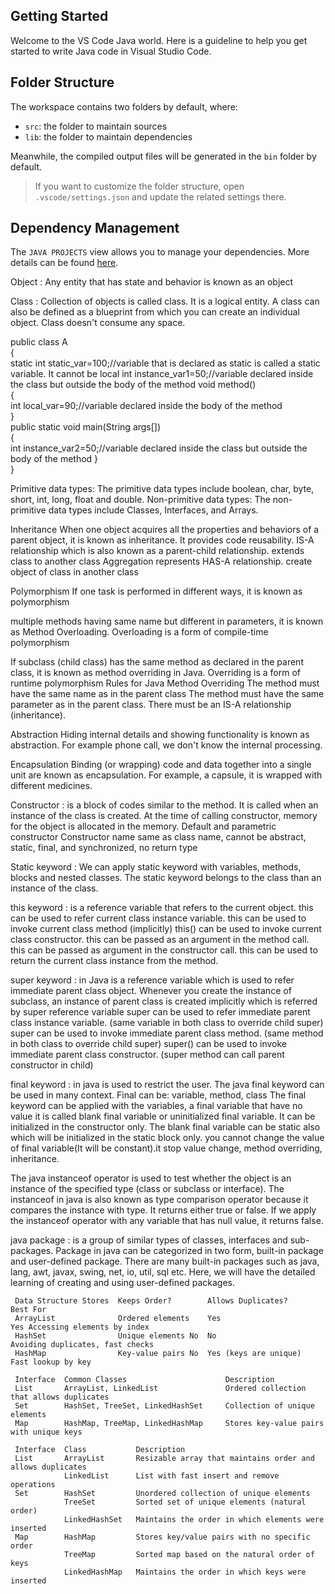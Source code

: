 ## Getting Started

Welcome to the VS Code Java world. Here is a guideline to help you get started to write Java code in Visual Studio Code.

## Folder Structure

The workspace contains two folders by default, where:

- `src`: the folder to maintain sources
- `lib`: the folder to maintain dependencies

Meanwhile, the compiled output files will be generated in the `bin` folder by default.

> If you want to customize the folder structure, open `.vscode/settings.json` and update the related settings there.

## Dependency Management

The `JAVA PROJECTS` view allows you to manage your dependencies. More details can be found [here](https://github.com/microsoft/vscode-java-dependency#manage-dependencies).

Object : Any entity that has state and behavior is known as an object

Class : Collection of objects is called class. It is a logical entity.
A class can also be defined as a blueprint from which you can create an individual object. Class doesn't consume any space.

public class A  
{  
    static int static_var=100;//variable that is declared as static is called a static variable. It cannot be local
    int instance_var1=50;//variable declared inside the class but outside the body of the method 
    void method()  
    {    
        int local_var=90;//variable declared inside the body of the method  
    }  
    public static void main(String args[])  
    {  
        int instance_var2=50;//variable declared inside the class but outside the body of the method 
    }  
}

Primitive data types: The primitive data types include boolean, char, byte, short, int, long, float and double.
Non-primitive data types: The non-primitive data types include Classes, Interfaces, and Arrays.

Inheritance
When one object acquires all the properties and behaviors of a parent object, it is known as inheritance. It provides code reusability.
IS-A relationship which is also known as a parent-child relationship. extends class to another class
Aggregation represents HAS-A relationship. create object of class in another class

Polymorphism
If one task is performed in different ways, it is known as polymorphism

multiple methods having same name but different in parameters, it is known as Method Overloading.
Overloading is a form of compile-time polymorphism

If subclass (child class) has the same method as declared in the parent class, it is known as method overriding in Java.
Overriding is a form of runtime polymorphism
Rules for Java Method Overriding
The method must have the same name as in the parent class
The method must have the same parameter as in the parent class.
There must be an IS-A relationship (inheritance).

Abstraction
Hiding internal details and showing functionality is known as abstraction. For example phone call, we don't know the internal processing.

Encapsulation
Binding (or wrapping) code and data together into a single unit are known as encapsulation. For example, a capsule, it is wrapped with different medicines.

Constructor :  is a block of codes similar to the method. It is called when an instance of the class is created. At the time of calling constructor, memory for the object is allocated in the memory.
Default and parametric constructor 
Constructor name same as class name, cannot be abstract, static, final, and synchronized, no return type

Static keyword : We can apply static keyword with variables, methods, blocks and nested classes. The static keyword belongs to the class than an instance of the class.

this keyword : is a reference variable that refers to the current object.
this can be used to refer current class instance variable.
this can be used to invoke current class method (implicitly)
this() can be used to invoke current class constructor.
this can be passed as an argument in the method call.
this can be passed as argument in the constructor call.
this can be used to return the current class instance from the method.

super keyword : in Java is a reference variable which is used to refer immediate parent class object.
Whenever you create the instance of subclass, an instance of parent class is created implicitly which is referred by super reference variable
super can be used to refer immediate parent class instance variable. (same variable in both class to override child super)
super can be used to invoke immediate parent class method. (same method in both class to override child super)
super() can be used to invoke immediate parent class constructor. (super method can call parent constructor in child)

final keyword : in java is used to restrict the user. The java final keyword can be used in many context. Final can be: variable, method, class
The final keyword can be applied with the variables, a final variable that have no value it is called blank final variable or uninitialized final variable. It can be initialized in the constructor only. The blank final variable can be static also which will be initialized in the static block only.
you cannot change the value of final variable(It will be constant).it stop value change, method overriding, inheritance.

The java instanceof operator is used to test whether the object is an instance of the specified type (class or subclass or interface).
The instanceof in java is also known as type comparison operator because it compares the instance with type. It returns either true or false. If we apply the instanceof operator with any variable that has null value, it returns false.

java package : is a group of similar types of classes, interfaces and sub-packages. Package in java can be categorized in two form, built-in package and user-defined package. There are many built-in packages such as java, lang, awt, javax, swing, net, io, util, sql etc. Here, we will have the detailed learning of creating and using user-defined packages.

     Data Structure	Stores	Keeps Order?	    Allows Duplicates?	    Best For
     ArrayList	            Ordered elements	Yes	                    Yes	Accessing elements by index
     HashSet	            Unique elements	No	No	                    Avoiding duplicates, fast checks
     HashMap	            Key-value pairs	No	Yes (keys are unique)	Fast lookup by key

     Interface	Common Classes	                    Description
     List	    ArrayList, LinkedList	            Ordered collection that allows duplicates
     Set	    HashSet, TreeSet, LinkedHashSet	    Collection of unique elements
     Map	    HashMap, TreeMap, LinkedHashMap	    Stores key-value pairs with unique keys

     Interface	Class	        Description
     List	    ArrayList	    Resizable array that maintains order and allows duplicates
                LinkedList	    List with fast insert and remove operations
     Set	    HashSet	        Unordered collection of unique elements
                TreeSet	        Sorted set of unique elements (natural order)
                LinkedHashSet	Maintains the order in which elements were inserted
     Map	    HashMap	        Stores key/value pairs with no specific order
                TreeMap	        Sorted map based on the natural order of keys
                LinkedHashMap	Maintains the order in which keys were inserted
    